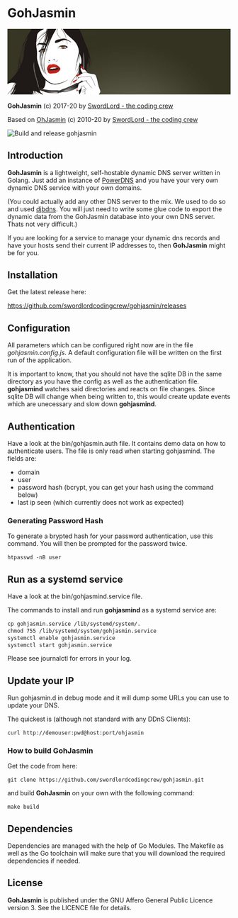 GohJasmin
======

![Goh Jasmin](https://raw.githubusercontent.com/LordEidi/gohjasmin/master/ohjasmin.jpg)

**GohJasmin** (c) 2017-20 by [SwordLord - the coding crew](https://www.swordlord.com/)

Based on [OhJasmin](https://sourceforge.net/projects/ohjasmindns/) (c) 2010-20 by [SwordLord - the coding crew](https://www.swordlord.com/)

![Build and release gohjasmin](https://github.com/swordlordcodingcrew/gohjasmin/workflows/Build%20and%20release%20gohjasmin/badge.svg?branch=master)

## Introduction ##

**GohJasmin** is a lightweight, self-hostable dynamic DNS server written in Golang. Just add an instance of [PowerDNS](https://powerdns.com/) and you have your very own dynamic DNS service with your own domains. 

(You could actually add any other DNS server to the mix. We used to do so and used [djbdns](https://cr.yp.to/djbdns.html). You will just need to write some glue code to export the dynamic data from the GohJasmin database into your own DNS server. Thats not very difficult.)

If you are looking for a service to manage your dynamic dns records and have your hosts send their current IP addresses to, then **GohJasmin** might be for you.

## Installation ##

Get the latest release here:

https://github.com/swordlordcodingcrew/gohjasmin/releases

## Configuration ##

All parameters which can be configured right now are in the file *gohjasmin.config.js*. A default configuration file will be written on the first run of the application.

It is important to know, that you should not have the sqlite DB in the same directory as you have the config as well as the authentication file. **gohjasmind** watches said directories and reacts on file changes. Since sqlite DB will change when being written to, this would create update events which are unecessary and slow down **gohjasmind**.

## Authentication ##

Have a look at the bin/gohjasmin.auth file. It contains demo data on how to authenticate users. The file is only read when starting gohjasmind. The fields are:

- domain
- user
- password hash (bcrypt, you can get your hash using the command below)
- last ip seen (which currently does not work as expected)

### Generating Password Hash ###

To generate a brypted hash for your password authentication, use this command. You will then be prompted for the password twice.

    htpasswd -nB user

## Run as a systemd service ##

Have a look at the bin/gohjasmind.service file.

The commands to install and run **gohjasmind** as a systemd service are:

    cp gohjasmin.service /lib/systemd/system/.
    chmod 755 /lib/systemd/system/gohjasmin.service
    systemctl enable gohjasmin.service
    systemctl start gohjasmin.service
    
Please see journalctl for errors in your log.

## Update your IP ##

Run gohjasmin.d in debug mode and it will dump some URLs you can use to update your DNS.

The quickest is (although not standard with any DDnS Clients):

    curl http://demouser:pwd@host:port/ohjasmin

### How to build **GohJasmin** ###

Get the code from here:

    git clone https://github.com/swordlordcodingcrew/gohjasmin.git

and build **GohJasmin** on your own with the following command:

    make build
        
## Dependencies ##

Dependencies are managed with the help of Go Modules. The Makefile as well as the Go toolchain will make sure that you will download the required dependencies if needed.

## License ##

**GohJasmin** is published under the GNU Affero General Public Licence version 3. See the LICENCE file for details.